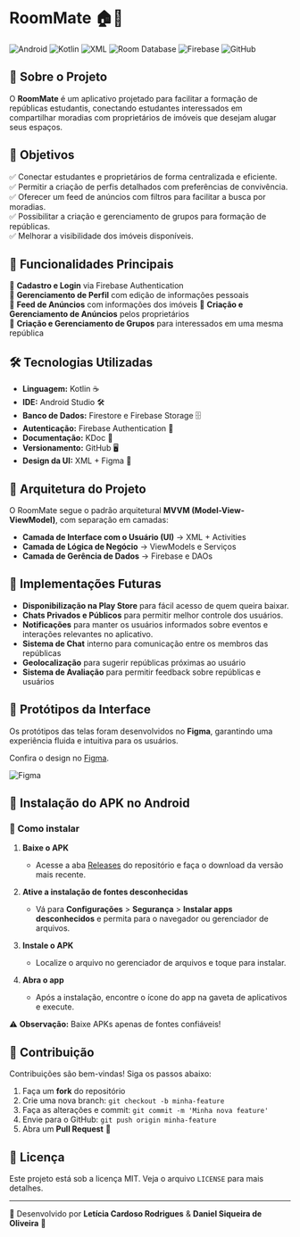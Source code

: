 # RoomMate 🏠👥

![Android](https://img.shields.io/badge/Platform-Android-green?style=for-the-badge&logo=android)
![Kotlin](https://img.shields.io/badge/Kotlin-7F52FF?style=for-the-badge&logo=kotlin&logoColor=white)
![XML](https://img.shields.io/badge/XML-FF6600?style=for-the-badge&logo=xml&logoColor=white)
![Room Database](https://img.shields.io/badge/RoomDB-4285F4?style=for-the-badge&logo=google&logoColor=white)
![Firebase](https://img.shields.io/badge/Firebase-FFCA28?style=for-the-badge&logo=firebase&logoColor=black)
![GitHub](https://img.shields.io/badge/GitHub-181717?style=for-the-badge&logo=github&logoColor=white)

## 📌 Sobre o Projeto

O **RoomMate** é um aplicativo projetado para facilitar a formação de repúblicas estudantis, conectando estudantes interessados em compartilhar moradias com proprietários de imóveis que desejam alugar seus espaços.

## 🎯 Objetivos
✅ Conectar estudantes e proprietários de forma centralizada e eficiente.  
✅ Permitir a criação de perfis detalhados com preferências de convivência.  
✅ Oferecer um feed de anúncios com filtros para facilitar a busca por moradias.  
✅ Possibilitar a criação e gerenciamento de grupos para formação de repúblicas.  
✅ Melhorar a visibilidade dos imóveis disponíveis.

## 🚀 Funcionalidades Principais
🔹 **Cadastro e Login** via Firebase Authentication  
🔹 **Gerenciamento de Perfil** com edição de informações pessoais  
🔹 **Feed de Anúncios** com informações dos imóveis
🔹 **Criação e Gerenciamento de Anúncios** pelos proprietários  
🔹 **Criação e Gerenciamento de Grupos** para interessados em uma mesma república  

## 🛠️ Tecnologias Utilizadas
- **Linguagem:** Kotlin ☕
- **IDE:** Android Studio 🛠️
- **Banco de Dados:** Firestore e Firebase Storage 🗄️
- **Autenticação:** Firebase Authentication 🔑
- **Documentação:** KDoc 📜
- **Versionamento:** GitHub 🖥️
- **Design da UI:** XML + Figma 🎨

## 📐 Arquitetura do Projeto
O RoomMate segue o padrão arquitetural **MVVM (Model-View-ViewModel)**, com separação em camadas:
- **Camada de Interface com o Usuário (UI)** → XML + Activities
- **Camada de Lógica de Negócio** → ViewModels e Serviços
- **Camada de Gerência de Dados** → Firebase e DAOs

## 📌 Implementações Futuras
- **Disponibilização na Play Store** para fácil acesso de quem queira baixar.
- **Chats Privados e Públicos** para permitir melhor controle dos usuários.
- **Notificações** para manter os usuários informados sobre eventos e interações relevantes no aplicativo.
- **Sistema de Chat** interno para comunicação entre os membros das repúblicas  
- **Geolocalização** para sugerir repúblicas próximas ao usuário  
- **Sistema de Avaliação** para permitir feedback sobre repúblicas e usuários  

## 📸 Protótipos da Interface
Os protótipos das telas foram desenvolvidos no **Figma**, garantindo uma experiência fluida e intuitiva para os usuários.

Confira o design no [Figma](https://www.figma.com/design/hIZBSuUrW3CYzYQcDwuMZ1/App-Republica?node-id=0-1&t=dI5UNt4sUxKqxOYF-1).

![Figma](https://img.shields.io/badge/Design-Figma-F24E1E?style=for-the-badge&logo=figma&logoColor=white)

## 📲 Instalação do APK no Android  

### 🚀 Como instalar  

1. **Baixe o APK**  
   - Acesse a aba [Releases](https://github.com/seu-repositorio/releases) do repositório e faça o download da versão mais recente.  

2. **Ative a instalação de fontes desconhecidas**  
   - Vá para **Configurações** > **Segurança** > **Instalar apps desconhecidos** e permita para o navegador ou gerenciador de arquivos.  

3. **Instale o APK**  
   - Localize o arquivo no gerenciador de arquivos e toque para instalar.  

4. **Abra o app**  
   - Após a instalação, encontre o ícone do app na gaveta de aplicativos e execute.  

⚠ **Observação:** Baixe APKs apenas de fontes confiáveis!


## 🤝 Contribuição
Contribuições são bem-vindas! Siga os passos abaixo:
1. Faça um **fork** do repositório
2. Crie uma nova branch: `git checkout -b minha-feature`
3. Faça as alterações e commit: `git commit -m 'Minha nova feature'`
4. Envie para o GitHub: `git push origin minha-feature`
5. Abra um **Pull Request** 🎉

## 📜 Licença
Este projeto está sob a licença MIT. Veja o arquivo `LICENSE` para mais detalhes.

---
📌 Desenvolvido por **Letícia Cardoso Rodrigues** & **Daniel Siqueira de Oliveira** 🚀
